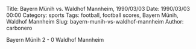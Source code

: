 Title: Bayern Münih vs. Waldhof Mannheim, 1990/03/03
Date: 1990/03/03 00:00
Category: sports
Tags: football, football scores, Bayern Münih, Waldhof Mannheim
Slug: bayern-munih-vs-waldhof-mannheim
Author: carbonero


Bayern Münih 2 - 0 Waldhof Mannheim
